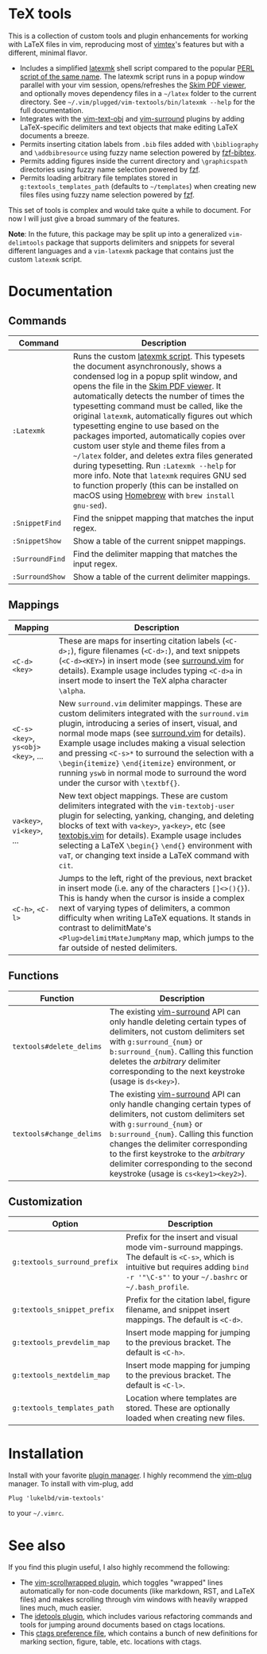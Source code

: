 TeX tools
=========

This is a collection of custom tools and plugin enhancements for working with LaTeX
files in vim, reproducing most of [vimtex](https://github.com/lervag/vimtex)'s
features but with a different, minimal flavor.

* Includes a simplified [latexmk](latexmk) shell script compared to the popular
  [PERL script of the same name](https://mg.readthedocs.io/latexmk.html).
  The latexmk script runs in a popup window parallel with your
  vim session, opens/refreshes the [Skim PDF viewer](https://skim-app.sourceforge.io),
  and optionally moves dependency files in a `~/latex` folder to the current directory.
  See `~/.vim/plugged/vim-textools/bin/latexmk --help` for the full documentation.
* Integrates with the
  [vim-text-obj](https://github.com/kana/vim-textobj-user)
  and [vim-surround](https://github.com/tpope/vim-surround) plugins
  by adding LaTeX-specific delimiters and text objects
  that make editing LaTeX documents a breeze.
* Permits inserting citation labels from `.bib` files added with
  `\bibliography` and `\addbibresource` using fuzzy name selection powered by
  [fzf-bibtex](https://github.com/msprev/fzf-bibtex).
* Permits adding figures inside the current directory and `\graphicspath` directories
  using fuzzy name selection powered by [fzf](https://github.com/junegunn/fzf).
* Permits loading arbitrary file templates stored in `g:textools_templates_path`
  (defaults to `~/templates`) when creating new files files using fuzzy name
  selection powered by [fzf](https://github.com/junegunn/fzf).

This set of tools is complex and would take quite a while to document. For now I will
just give a broad summary of the features.

**Note**: In the future, this package may be split up into a generalized
`vim-delimtools` package that supports delimiters and snippets for
several different languages and a `vim-latexmk` package that contains
just the custom `latexmk` script.

Documentation
=============

Commands
--------

| Command | Description |
| ---- | ---- |
| `:Latexmk` | Runs the custom [latexmk script](latexmk). This typesets the document asynchronously, shows a condensed log in a popup split window, and opens the file in the [Skim PDF viewer](https://en.wikipedia.org/wiki/Skim_(software)). It automatically detects the number of times the typesetting command must be called, like the original `latexmk`, automatically figures out which typesetting engine to use based on the packages imported, automatically copies over custom user style and theme files from a `~/latex` folder, and deletes extra files generated during typesetting. Run `:Latexmk --help` for more info. Note that `latexmk` requires GNU sed to function properly (this can be installed on macOS using [Homebrew](https://brew.sh) with `brew install gnu-sed`). |
| `:SnippetFind` | Find the snippet mapping that matches the input regex. |
| `:SnippetShow` | Show a table of the current snippet mappings. |
| `:SurroundFind` | Find the delimiter mapping that matches the input regex. |
| `:SurroundShow` | Show a table of the current delimiter mappings. |

Mappings
--------

| Mapping | Description |
| ---- | ---- |
| `<C-d><key>` | These are maps for inserting citation labels (`<C-d>;`), figure filenames (`<C-d>:`), and text snippets (`<C-d><KEY>`) in insert mode (see [surround.vim](after/plugin/surround.vim) for details).  Example usage includes typing `<C-d>a` in insert mode to insert the TeX alpha character `\alpha`. |
| `<C-s><key>`, `ys<obj><key>`, ... | New `surround.vim` delimiter mappings. These are custom delimiters integrated with the `surround.vim` plugin, introducing a series of insert, visual, and normal mode maps (see [surround.vim](after/plugin/surround.vim) for details). Example usage includes making a visual selection and pressing `<C-s>*` to surround the selection with a `\begin{itemize}` `\end{itemize}` environment, or running `yswb` in normal mode to surround the word under the cursor with `\textbf{}`.
| `va<key>`, `vi<key>`, ... | New text object mappings. These are custom delimiters integrated with the `vim-textobj-user` plugin for selecting, yanking, changing, and deleting blocks of text with `va<key>`, `ya<key>`, etc (see [textobjs.vim](after/plugin/textobjs.vim) for details). Example usage includes selecting a LaTeX `\begin{}` `\end{}` environment with `vaT`, or changing text inside a LaTeX command with `cit`. |
| `<C-h>`, `<C-l>` | Jumps to the left, right of the previous, next bracket in insert mode (i.e. any of the characters `[]<>(){}`). This is handy when the cursor is inside a complex next of varying types of delimiters, a common difficulty when writing LaTeX equations. It stands in contrast to delimitMate's `<Plug>delimitMateJumpMany` map, which jumps to the far outside of nested delimiters. |

Functions
---------

| Function | Description |
| ---- | ---- |
| `textools#delete_delims` | The existing [vim-surround](https://github.com/tpope/vim-surround) API can only handle deleting certain types of delimiters, not custom delimiters set with `g:surround_{num}` or `b:surround_{num}`. Calling this function deletes the *arbitrary* delimiter corresponding to the next keystroke (usage is `ds<key>`). |
| `textools#change_delims` | The existing [vim-surround](https://github.com/tpope/vim-surround) API can only handle changing certain types of delimiters, not custom delimiters set with `g:surround_{num}` or `b:surround_{num}`. Calling this function changes the delimiter corresponding to the first keystroke to the *arbitrary* delimiter corresponding to the second keystroke (usage is `cs<key1><key2>`). |

Customization
-------------

| Option | Description |
| ---- | ---- |
| `g:textools_surround_prefix` | Prefix for the insert and visual mode vim-surround mappings. The default is `<C-s>`, which is intuitive but requires adding `bind -r '"\C-s"'` to your `~/.bashrc` or `~/.bash_profile`. |
| `g:textools_snippet_prefix` | Prefix for the citation label, figure filename, and snippet insert mappings. The default is `<C-d>`. |
| `g:textools_prevdelim_map` | Insert mode mapping for jumping to the previous bracket. The default is `<C-h>`. |
| `g:textools_nextdelim_map` | Insert mode mapping for jumping to the previous bracket. The default is `<C-l>`. |
| `g:textools_templates_path` | Location where templates are stored. These are optionally loaded when creating new files. |

Installation
============

Install with your favorite [plugin manager](https://vi.stackexchange.com/q/388/8084).
I highly recommend the [vim-plug](https://github.com/junegunn/vim-plug) manager.
To install with vim-plug, add
```
Plug 'lukelbd/vim-textools'
```
to your `~/.vimrc`.

See also
========

If you find this plugin useful, I also highly recommend the following:

* The [vim-scrollwrapped plugin](https://github.com/lukelbd/vim-scrollwrapped), which
  toggles "wrapped" lines automatically for non-code documents (like markdown, RST, and
  LaTeX files) and makes scrolling through vim windows with heavily wrapped lines much,
  much easier.
* The [idetools plugin](https://github.com/lukelbd/vim-idetools), which includes various
  refactoring commands and tools for jumping around documents based on ctags locations.
* This [ctags preference file](https://github.com/lukelbd/dotfiles/blob/master/.ctags),
  which contains a bunch of new definitions for marking section, figure, table, etc.
  locations with ctags.
